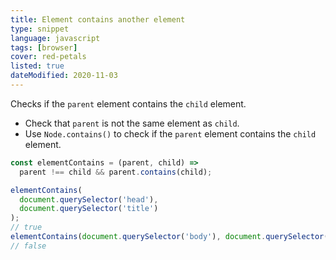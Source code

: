 ```yaml
---
title: Element contains another element
type: snippet
language: javascript
tags: [browser]
cover: red-petals
listed: true
dateModified: 2020-11-03
---
```


Checks if the `parent` element contains the `child` element.

- Check that `parent` is not the same element as `child`.
- Use `Node.contains()` to check if the `parent` element contains the `child` element.

```js
const elementContains = (parent, child) =>
  parent !== child && parent.contains(child);

elementContains(
  document.querySelector('head'),
  document.querySelector('title')
);
// true
elementContains(document.querySelector('body'), document.querySelector('body'));
// false
```
